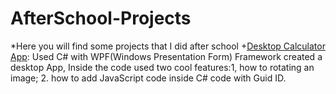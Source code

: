 # AfterSchool-Projects
*Here you will find some projects that I did after school
+[Desktop Calculator App](/DesktopCalculator): Used C# with WPF(Windows Presentation Form) Framework created a desktop App, Inside the code used two cool features:1, how to rotating an image; 2. how to add JavaScript code inside C# code with Guid ID.
